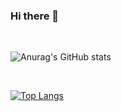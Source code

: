 ### Hi there 👋
</br>

![Anurag's GitHub stats](https://github-readme-stats.vercel.app/api?username=meucham11&show_icons=true&theme=merko)

</br>

[![Top Langs](https://github-readme-stats.vercel.app/api/top-langs/?username=meucham11&layout=compact)](https://github.com/anuraghazra/github-readme-stats)
<!--
**meucham11/meucham11** is a ✨ _special_ ✨ repository because its `README.md` (this file) appears on your GitHub profile.

Here are some ideas to get you started:

- 🔭 I’m currently working on ...
- 🌱 I’m currently learning ...
- 👯 I’m looking to collaborate on ...
- 🤔 I’m looking for help with ...
- 💬 Ask me about ...
- 📫 How to reach me: ...
- 😄 Pronouns: ...
- ⚡ Fun fact: ...
-->



